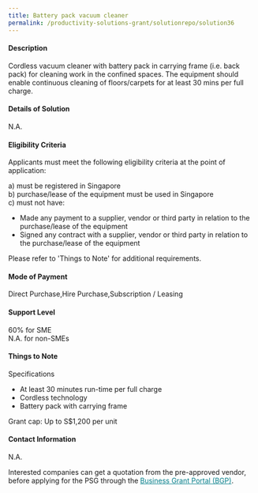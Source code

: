 ```yaml
---
title: Battery pack vacuum cleaner
permalink: /productivity-solutions-grant/solutionrepo/solution36
---
```


#### Description

Cordless vacuum cleaner with battery pack in carrying frame (i.e. back pack) for cleaning work in the confined spaces. The equipment should enable continuous cleaning of floors/carpets for at least 30 mins per full charge.

#### Details of Solution

N.A.

#### Eligibility Criteria

Applicants must meet the following eligibility criteria at the point of application:

a) must be registered in Singapore <br>
b) purchase/lease of the equipment must be used in Singapore <br>
c) must not have:
- Made any payment to a supplier, vendor or third party in relation to the purchase/lease of the equipment
- Signed any contract with a supplier, vendor or third party in relation to the purchase/lease of the equipment

Please refer to 'Things to Note' for additional requirements.

#### Mode of Payment
Direct Purchase,Hire Purchase,Subscription / Leasing

#### Support Level
60% for SME <br>
N.A. for non-SMEs

#### Things to Note
Specifications
- At least 30 minutes run-time per full charge
- Cordless technology
- Battery pack with carrying frame

Grant cap: Up to S$1,200 per unit

#### Contact Information
N.A.

Interested companies can get a quotation from the pre-approved vendor, before applying for the PSG through the <a target='_blank' style='color:#037e8a' href='https://www.businessgrants.gov.sg/'>Business Grant Portal (BGP)</a>.
